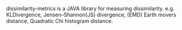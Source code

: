 dissimilarity-metrics is a JAVA library for measuring dissimilarity.
e.g. KLDivergence, Jensen–Shannon(JS) divergence, (EMD) Earth movers distance, Quadratic Chi histogram distance.
